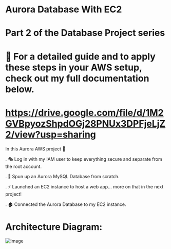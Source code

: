 # Aurora Database With EC2

# Part 2 of the Database Project series

# 📸 For a detailed guide and to apply these steps in your AWS setup, check out my full documentation below.
# https://drive.google.com/file/d/1M2GVBpyozShpdOGj28PNUx3DPFjeLjZ2/view?usp=sharing

In this Aurora AWS project 💪

. 🎭 Log in with my IAM user to keep everything secure and separate from the root account.

. 🥫 Spun up an Aurora MySQL Database from scratch.

. ⚡️ Launched an EC2 instance to host a web app... more on that in the next project!

. 🏠 Connected the Aurora Database to my EC2 instance.

# Architecture Diagram:
![image](https://github.com/user-attachments/assets/5d5f730e-8011-4de6-bc7b-7d13e4e40b61)
